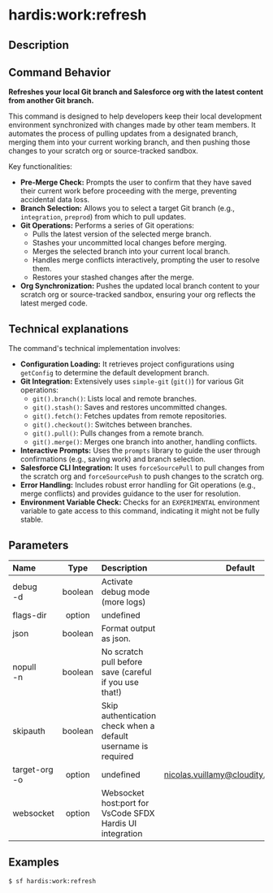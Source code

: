 <!-- This file has been generated with command 'sf hardis:doc:plugin:generate'. Please do not update it manually or it may be overwritten -->
# hardis:work:refresh

## Description


## Command Behavior

**Refreshes your local Git branch and Salesforce org with the latest content from another Git branch.**

This command is designed to help developers keep their local development environment synchronized with changes made by other team members. It automates the process of pulling updates from a designated branch, merging them into your current working branch, and then pushing those changes to your scratch org or source-tracked sandbox.

Key functionalities:

- **Pre-Merge Check:** Prompts the user to confirm that they have saved their current work before proceeding with the merge, preventing accidental data loss.
- **Branch Selection:** Allows you to select a target Git branch (e.g., `integration`, `preprod`) from which to pull updates.
- **Git Operations:** Performs a series of Git operations:
  - Pulls the latest version of the selected merge branch.
  - Stashes your uncommitted local changes before merging.
  - Merges the selected branch into your current local branch.
  - Handles merge conflicts interactively, prompting the user to resolve them.
  - Restores your stashed changes after the merge.
- **Org Synchronization:** Pushes the updated local branch content to your scratch org or source-tracked sandbox, ensuring your org reflects the latest merged code.

## Technical explanations

The command's technical implementation involves:

- **Configuration Loading:** It retrieves project configurations using `getConfig` to determine the default development branch.
- **Git Integration:** Extensively uses `simple-git` (`git()`) for various Git operations:
  - `git().branch()`: Lists local and remote branches.
  - `git().stash()`: Saves and restores uncommitted changes.
  - `git().fetch()`: Fetches updates from remote repositories.
  - `git().checkout()`: Switches between branches.
  - `git().pull()`: Pulls changes from a remote branch.
  - `git().merge()`: Merges one branch into another, handling conflicts.
- **Interactive Prompts:** Uses the `prompts` library to guide the user through confirmations (e.g., saving work) and branch selection.
- **Salesforce CLI Integration:** It uses `forceSourcePull` to pull changes from the scratch org and `forceSourcePush` to push changes to the scratch org.
- **Error Handling:** Includes robust error handling for Git operations (e.g., merge conflicts) and provides guidance to the user for resolution.
- **Environment Variable Check:** Checks for an `EXPERIMENTAL` environment variable to gate access to this command, indicating it might not be fully stable.


## Parameters

|Name|Type|Description|Default|Required|Options|
|:---|:--:|:----------|:-----:|:------:|:-----:|
|debug<br/>-d|boolean|Activate debug mode (more logs)||||
|flags-dir|option|undefined||||
|json|boolean|Format output as json.||||
|nopull<br/>-n|boolean|No scratch pull before save (careful if you use that!)||||
|skipauth|boolean|Skip authentication check when a default username is required||||
|target-org<br/>-o|option|undefined|nicolas.vuillamy@cloudity.com.playnico|||
|websocket|option|Websocket host:port for VsCode SFDX Hardis UI integration||||

## Examples

```shell
$ sf hardis:work:refresh
```


